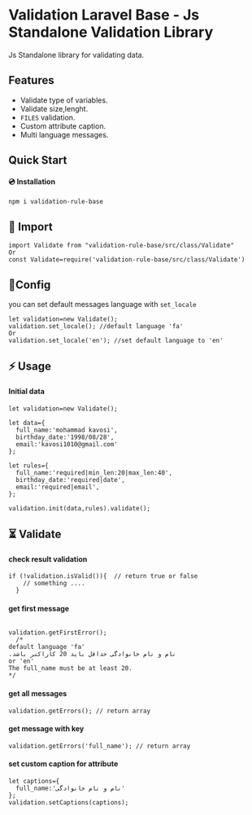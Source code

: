 # Validation Laravel Base - Js Standalone Validation Library
Js Standalone library for validating data.
## Features

-   Validate type of variables.
-   Validate size,lenght.
-   `FILES` validation.
-   Custom attribute caption.
-  Multi language messages.

## Quick Start
#### 💿 Installation
```
npm i validation-rule-base
```

## 🚀 Import
```
import Validate from "validation-rule-base/src/class/Validate"
Or
const Validate=require('validation-rule-base/src/class/Validate')
```
## 📝Config
you can set default messages language with ```set_locale```
```
let validation=new Validate();
validation.set_locale(); //default language 'fa'
Or
validation.set_locale('en'); //set default language to 'en'
```

## ⚡ Usage
#### Initial data
```
let validation=new Validate();

let data={
  full_name:'mohammad kavosi',
  birthday_date:'1998/08/28',
  email:'kavosi1010@gmail.com'
};

let rules={
  full_name:'required|min_len:20|max_len:40',
  birthday_date:'required|date',
  email:'required|email',
};

validation.init(data,rules).validate();
```

## ⏳ Validate
#### check result validation
```
if (!validation.isValid()){  // return true or false
	// something ....
  }
  ```
#### get first message
```

validation.getFirstError();
  /*
default language 'fa'
.نام و نام خانوادگی حداقل باید 20 کاراکتر باشد
or 'en'
The full_name must be at least 20.
*/
  ```
#### get all messages
```
validation.getErrors(); // return array
```
#### get  message with key
```
validation.getErrors('full_name'); // return array

```
#### set custom caption for attribute
```
let captions={
  full_name:'نام و نام خانوادگی'
};
validation.setCaptions(captions);
```

